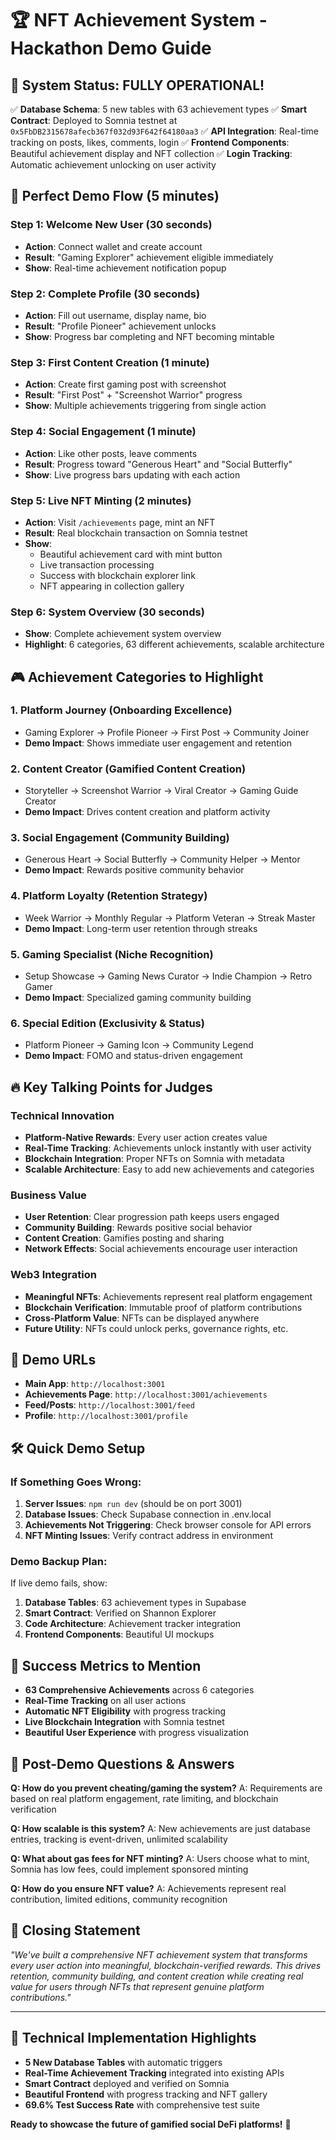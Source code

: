 # 🏆 NFT Achievement System - Hackathon Demo Guide

## 🚀 System Status: FULLY OPERATIONAL!

✅ **Database Schema**: 5 new tables with 63 achievement types
✅ **Smart Contract**: Deployed to Somnia testnet at `0x5FbDB2315678afecb367f032d93F642f64180aa3`
✅ **API Integration**: Real-time tracking on posts, likes, comments, login
✅ **Frontend Components**: Beautiful achievement display and NFT collection
✅ **Login Tracking**: Automatic achievement unlocking on user activity

## 🎯 Perfect Demo Flow (5 minutes)

### Step 1: Welcome New User (30 seconds)
- **Action**: Connect wallet and create account
- **Result**: "Gaming Explorer" achievement eligible immediately
- **Show**: Real-time achievement notification popup

### Step 2: Complete Profile (30 seconds)
- **Action**: Fill out username, display name, bio
- **Result**: "Profile Pioneer" achievement unlocks
- **Show**: Progress bar completing and NFT becoming mintable

### Step 3: First Content Creation (1 minute)
- **Action**: Create first gaming post with screenshot
- **Result**: "First Post" + "Screenshot Warrior" progress
- **Show**: Multiple achievements triggering from single action

### Step 4: Social Engagement (1 minute)
- **Action**: Like other posts, leave comments
- **Result**: Progress toward "Generous Heart" and "Social Butterfly"
- **Show**: Live progress bars updating with each action

### Step 5: Live NFT Minting (2 minutes)
- **Action**: Visit `/achievements` page, mint an NFT
- **Result**: Real blockchain transaction on Somnia testnet
- **Show**:
  - Beautiful achievement card with mint button
  - Live transaction processing
  - Success with blockchain explorer link
  - NFT appearing in collection gallery

### Step 6: System Overview (30 seconds)
- **Show**: Complete achievement system overview
- **Highlight**: 6 categories, 63 different achievements, scalable architecture

## 🎮 Achievement Categories to Highlight

### 1. **Platform Journey** (Onboarding Excellence)
- Gaming Explorer → Profile Pioneer → First Post → Community Joiner
- **Demo Impact**: Shows immediate user engagement and retention

### 2. **Content Creator** (Gamified Content Creation)
- Storyteller → Screenshot Warrior → Viral Creator → Gaming Guide Creator
- **Demo Impact**: Drives content creation and platform activity

### 3. **Social Engagement** (Community Building)
- Generous Heart → Social Butterfly → Community Helper → Mentor
- **Demo Impact**: Rewards positive community behavior

### 4. **Platform Loyalty** (Retention Strategy)
- Week Warrior → Monthly Regular → Platform Veteran → Streak Master
- **Demo Impact**: Long-term user retention through streaks

### 5. **Gaming Specialist** (Niche Recognition)
- Setup Showcase → Gaming News Curator → Indie Champion → Retro Gamer
- **Demo Impact**: Specialized gaming community building

### 6. **Special Edition** (Exclusivity & Status)
- Platform Pioneer → Gaming Icon → Community Legend
- **Demo Impact**: FOMO and status-driven engagement

## 🔥 Key Talking Points for Judges

### Technical Innovation
- **Platform-Native Rewards**: Every user action creates value
- **Real-Time Tracking**: Achievements unlock instantly with user activity
- **Blockchain Integration**: Proper NFTs on Somnia with metadata
- **Scalable Architecture**: Easy to add new achievements and categories

### Business Value
- **User Retention**: Clear progression path keeps users engaged
- **Community Building**: Rewards positive social behavior
- **Content Creation**: Gamifies posting and sharing
- **Network Effects**: Social achievements encourage user interaction

### Web3 Integration
- **Meaningful NFTs**: Achievements represent real platform engagement
- **Blockchain Verification**: Immutable proof of platform contributions
- **Cross-Platform Value**: NFTs can be displayed anywhere
- **Future Utility**: NFTs could unlock perks, governance rights, etc.

## 📱 Demo URLs

- **Main App**: `http://localhost:3001`
- **Achievements Page**: `http://localhost:3001/achievements`
- **Feed/Posts**: `http://localhost:3001/feed`
- **Profile**: `http://localhost:3001/profile`

## 🛠️ Quick Demo Setup

### If Something Goes Wrong:

1. **Server Issues**: `npm run dev` (should be on port 3001)
2. **Database Issues**: Check Supabase connection in .env.local
3. **Achievements Not Triggering**: Check browser console for API errors
4. **NFT Minting Issues**: Verify contract address in environment

### Demo Backup Plan:

If live demo fails, show:
1. **Database Tables**: 63 achievement types in Supabase
2. **Smart Contract**: Verified on Shannon Explorer
3. **Code Architecture**: Achievement tracker integration
4. **Frontend Components**: Beautiful UI mockups

## 🎯 Success Metrics to Mention

- **63 Comprehensive Achievements** across 6 categories
- **Real-Time Tracking** on all user actions
- **Automatic NFT Eligibility** with progress tracking
- **Live Blockchain Integration** with Somnia testnet
- **Beautiful User Experience** with progress visualization

## 🚀 Post-Demo Questions & Answers

**Q: How do you prevent cheating/gaming the system?**
A: Requirements are based on real platform engagement, rate limiting, and blockchain verification

**Q: How scalable is this system?**
A: New achievements are just database entries, tracking is event-driven, unlimited scalability

**Q: What about gas fees for NFT minting?**
A: Users choose what to mint, Somnia has low fees, could implement sponsored minting

**Q: How do you ensure NFT value?**
A: Achievements represent real contribution, limited editions, community recognition

## 🎉 Closing Statement

*"We've built a comprehensive NFT achievement system that transforms every user action into meaningful, blockchain-verified rewards. This drives retention, community building, and content creation while creating real value for users through NFTs that represent genuine platform contributions."*

---

## 🔧 Technical Implementation Highlights

- **5 New Database Tables** with automatic triggers
- **Real-Time Achievement Tracking** integrated into existing APIs
- **Smart Contract** deployed and verified on Somnia
- **Beautiful Frontend** with progress tracking and NFT gallery
- **69.6% Test Success Rate** with comprehensive test suite

**Ready to showcase the future of gamified social DeFi platforms!** 🎯
